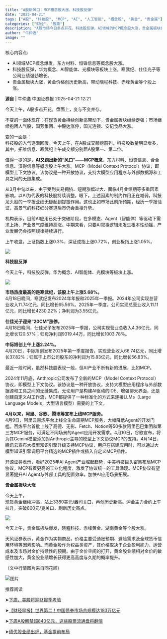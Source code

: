 ```yaml
---
title: "A股新风口：MCP概念股大涨，科技股反弹"
date: "2025-04-21"
tags: ["A股", "科技股", "MCP", "AI", "人工智能", "概念股", "黄金", "贵金属"]
categories: ["财经", "股票"]
description: "A股市场今日多点开花，科技股反弹，AI领域的MCP概念股大涨，贵金属板块也表现强势，黄金价格创历史新高。"
author: "牛仲逸"
image: ""
---
```


核心内容点:
- AI领域MCP概念爆发，东方材料、恒锋信息等概念股大涨。
- 科技股反弹，华为概念、AI智能体、光模块等板块上涨，寒武纪、仕佳光子等公司业绩强劲增长。
- 贵金属板块大涨，黄金价格创历史新高，带动晓程科技、赤峰黄金等个股上涨。

**源自** | 牛仲逸  中国证券报   2025-04-21 12:21  
  
今天上午，A股多点开花，盘面上，变与不变并存。  
    
不变的一面体现在：在现货黄金持续创新高带动下，贵金属板块继续走强；市场继续抱团人气股，国芳集团、中毅达涨停，国光连锁、安记食品大涨。  
  
  
变的一面是：  
科技股的人气逐渐回暖。今天上午，在A股成交额榜前列，科技股数量明显增多，其中，拓维信息、寒武纪上午成交额分别居A股第一、第二位。  
  
  
值得一提的是，**AI又跑出新的“风口”——MCP概念**，东方材料、恒锋信息、合合信息、汉得信息等概念股上午大涨。MCP（Model Context Protocol）协议，即模型上下文协议。该协议是一种开放协议，支持大模型应用程序与外部数据源和工具之间的无缝集成。  
  
  
从3月中旬以来，由于受到交易拥挤、短期涨幅过大、面临4月业绩期等多重因素影响，以AI为代表的科技股持续调整。眼下，上述因素的制约作用正在减弱，科技龙头股的一季报业绩无疑起到提振作用。这也正如市场此前所预期，经历一季报验证，高景气的科技细分赛道后市仍会重拾升势。  
  
  
机构表示，目前AI应用已处于突破阶段，在多模态、Agent（智能体）等驱动下需求上扬、产业景气度维持高涨。中期来看，只要AI叙事逻辑未发生根本性动摇，产业发展仍会按照规律持续进行。  
  
  
上午收盘，上证指数上涨0.3%，深证成指上涨0.72%，创业板指上涨1.05%。  
  
  
![](https://ai.programnotes.cn/img/ai/4df0824f30896afc7988f2fa309ca46f.jpeg)  
  
  
  
  
**科技股反弹**  
  
  
  
今天上午，科技股反弹，华为概念、AI智能体、光模块等板块上涨。  
  
  
![](https://ai.programnotes.cn/img/ai/96b476e170bb76b15ca02e712940a077.jpeg)  
  
  
  
**市场热度最高的是寒武纪，该股上午上涨5.68%。**  
4月18日晚间，寒武纪发布2024年年报和2025年一季报。2024年公司实现总营业收入11.74亿元，同比增长65.56%。2025年一季度，公司实现总营业收入11.11亿元，同比增长4230.22%；净利润为3.55亿元。  
  
  
**仕佳光子迎来“20CM”涨停。**  
4月18日晚间，仕佳光子发布2025年一季报，公司实现营业总收入4.36亿元，同比增长120.57%；归母净利润9319.44万，同比增长1003.78%。  
  
  
**中际旭创上午上涨2.24%。**  
4月20日，中际旭创发布2025年第一季度报告，实现营业收入66.74亿元，同比增长37.82%；归属于上市公司股东的净利润为15.83亿元，同比增长56.83%。  
  
  
最近一段时间，虽然科技股表现一般，但AI产业不断有新的进展，比如MCP。  
  
  
2024年11月底，Anthropic公司发布了全新的MCP（Model Context Protocol）协议，即模型上下文协议。该协议是一种开放协议，支持大模型应用程序与外部数据源和工具之间的无缝集成。无论用户是构建AI驱动的IDE、增强聊天界面，还是创建自定义AI工作流，MCP都提供了一种标准化的方式来连接LLMs（Large Language Models，大型语言模型）需要的上下文。  
  
  
**4月以来，阿里、谷歌、腾讯等宣布上线MCP服务。**  
4月9日，阿里云百炼平台上线全生命周期MCP服务，大幅降低Agent的开发门槛。百炼平台首批上线了高德、无影、Fetch、Notion等50多款阿里巴巴集团和第三方MCP服务，可满足不同场景的Agent应用开发需求。4月10日，谷歌宣布，将为其Gemini模型添加对Anthropic主导的模型上下文协议MCP的支持。4月14日，腾讯云宣布大模型知识引擎升级支持MCP协议，用户在搭建应用时，可以通过大模型知识引擎调用平台精选的MCP插件或插入自定义MCP插件。  
  
  
开源证券表示，看好2025年AI Agent产业崛起趋势，中美科技巨头密集布局MCP协议，MCP有着更高的工业化程度，激发了协议统一的工具涌现。MCP协议有望显著提升AI Agent与外部工具的配置效率，加快AI应用场景拓展。  
  
  
  
**贵金属板块大涨**  

今天上午，  
现货黄金继续冲高，站上3380美元/盎司关口，再创历史新高。沪金主力合约上午拉升，突破800元/克关口，刷新历史高点。  
  
  
![](https://ai.programnotes.cn/img/ai/57cc430dfe874506f829e05f0f939af3.jpeg)  
  
  
  
今天上午，贵金属板块爆发，晓程科技、赤峰黄金、湖南黄金等个股大涨。  
  
  
天风证券表示，黄金作为实物商品，价格主要受通胀预期、避险需求及全球货币信用环境等因素影响。而黄金股作为权益类资产，其价格取决于企业盈利能力、运营成本及市场对金价持续性的预期。由于金价空间的打开，黄金股业绩相对金价的敏感性加大，黄金股业绩增长获得更高高度与久期的概率提升。  
  
  
（文中行情图片来自同花顺）  
  
![图片](https://ai.programnotes.cn/img/ai/a8f10b59139a7d343010ec83324551c0.gif)  
  
  
推荐阅读  

➤[下周，美股将迎财报季考验](https://mp.weixin.qq.com/s?__biz=MjM5MzMwNjM0MA==&mid=2651286149&idx=1&sn=55c6275a5ce295c538c3b3b38fc69950&scene=21#wechat_redirect)  
 
➤[【财经早报】世界第二！中国债券市场总规模达183万亿元](https://mp.weixin.qq.com/s?__biz=MjM5MzMwNjM0MA==&mid=2651286149&idx=2&sn=8568418a43be9701eee5c5bb40b8f7f1&scene=21#wechat_redirect)  
  
➤[下周A股解禁超840亿元，这些股票流通盘将翻倍](https://mp.weixin.qq.com/s?__biz=MjM5MzMwNjM0MA==&mid=2651286149&idx=3&sn=cd3866b344eec08d001d05ab5d9a2c3d&scene=21#wechat_redirect)  
 
➤[绩优股业绩出炉，基金提前布局](https://mp.weixin.qq.com/s?__biz=MjM5MzMwNjM0MA==&mid=2651286146&idx=1&sn=ef499296e1ca64d6b8e4bdbaa3aebb83&scene=21#wechat_redirect)  
  
  
